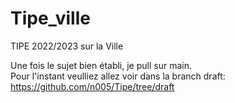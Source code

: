 # Tipe_ville
TIPE 2022/2023 sur la Ville

Une fois le sujet bien établi, je pull sur main.  
Pour l'instant veulliez allez voir dans la branch draft:
https://github.com/n005/Tipe/tree/draft
